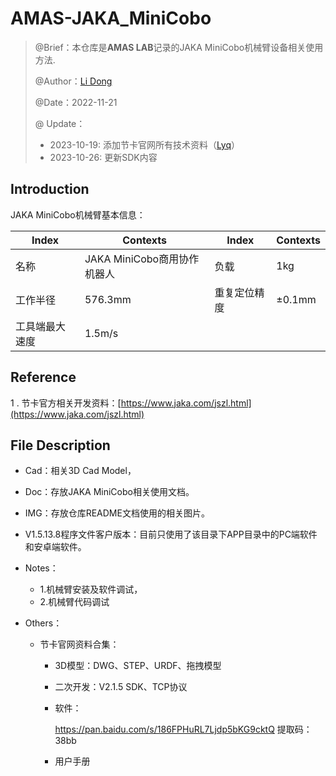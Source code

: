 # AMAS-JAKA_MiniCobo

> @Brief：本仓库是**AMAS LAB**记录的JAKA MiniCobo机械臂设备相关使用方法.
>
> @Author：[Li Dong](https://github.com/DoongLi)
>
> @Date：2022-11-21
>
> @ Update：
>
> * 2023-10-19: 添加节卡官网所有技术资料（[Lyq](https://github.com/L3Y1Q2)）
> * 2023-10-26: 更新SDK内容

## Introduction

JAKA MiniCobo机械臂基本信息：

| Index          | Contexts                    | Index        | Contexts |
| -------------- | --------------------------- | ------------ | -------- |
| 名称           | JAKA MiniCobo商用协作机器人 | 负载         | 1kg      |
| 工作半径       | 576.3mm                     | 重复定位精度 | ±0.1mm   |
| 工具端最大速度 | 1.5m/s                      |              |          |

## Reference

1 . 节卡官方相关开发资料：[https://www.jaka.com/jszl.html](https://www.jaka.com/jszl.html)

## File Description

- Cad：相关3D Cad Model，

- Doc：存放JAKA MiniCobo相关使用文档。

- IMG：存放仓库README文档使用的相关图片。

- V1.5.13.8程序文件客户版本：目前只使用了该目录下APP目录中的PC端软件和安卓端软件。

- Notes：
  - 1.机械臂安装及软件调试，
  - 2.机械臂代码调试
  
- Others：
  + 节卡官网资料合集：
  
    - 3D模型：DWG、STEP、URDF、拖拽模型
  
    - 二次开发：V2.1.5 SDK、TCP协议
  
    - 软件：
  
      https://pan.baidu.com/s/186FPHuRL7Ljdp5bKG9cktQ  提取码：38bb 
  
    - 用户手册
